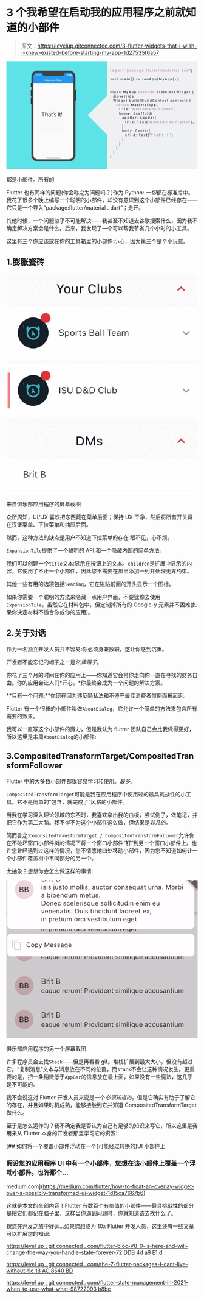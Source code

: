 # 3 个我希望在启动我的应用程序之前就知道的小部件

> 原文：<https://levelup.gitconnected.com/3-flutter-widgets-that-i-wish-i-knew-existed-before-starting-my-app-1d27535f6a57>

![](img/9834c3c8715640bb2913589507f205a9.png)

都是小部件。所有的

Flutter 也有同样的问题(你会称之为问题吗？)作为 Python: *一切*都在标准库中。我花了很多个晚上编写一个聪明的小部件，却没有意识到这个小部件已经存在——它只是一个导入“package:flutter/material . dart”；走开。

其他时候，一个问题似乎不可能解决——我甚至不知道去谷歌搜索什么，因为我不确定解决方案会是什么。后来，我发现了一个可以帮我节省几个小时的小工具。

这里有三个你应该放在你的工具箱里的小部件:小心，因为第三个是个小玩意。

## 1.膨胀瓷砖

![](img/935e0a7a63bee86d3d09b3da4d730650.png)

来自俱乐部应用程序的屏幕截图

众所周知，UI/UX 喜欢把东西藏在菜单后面；保持 UX 干净，然后将所有开关藏在汉堡菜单、下拉菜单和抽屉后面。

然而，这种方法的缺点是用户不知道下拉菜单的存在:眼不见，心不烦。

`ExpansionTile`提供了一个聪明的 API 和一个隐藏内部的简单方法:

我们可以创建一个`title`文本:显示在按钮上的文本。`children`是扩展中显示的内容，它使用了不止一个小部件，因此您不需要在那里添加一列并处理无界约束。

其他一些有用的选项包括`leading`，它在磁贴前面的开头显示一个图标。

如果你需要一个聪明的方法来隐藏一点用户界面，不要犹豫去使用`ExpansionTile`。虽然它在材料包中，但定制掉所有的 Google-y 元素并不困难(如果你决定材料不适合你或你的应用)。

## 2.关于对话

作为一名独立开发人员并不容易:你必须身兼数职，这让你感到沉重。

开发者不能忘记的帽子之一是*法律帽子*。

你花了三个月的时间在你的应用上——你知道它会带你走向你一直在寻找的财务自由。你的应用会让人们*开心，*你最终会成为一个问题的解决方案。

**只有一个问题:**你现在因为违反隐私法和不遵守最佳消费者惯例而被起诉。

Flutter 有一个很棒的小部件叫做`AboutDialog`，它允许一个简单的方法来包含所有需要的效果。

我可以一直写这个小部件的魔力，但是我认为 flutter 团队自己会比我做得更好，所以这里是本周`AboutDialog`的小部件:

## 3.CompositedTransformTarget/CompositedTransformFollower

Flutter 中的大多数小部件都很容易学习和使用。*最多。*

`CompositedTransformTarget`可能是我在应用程序中使用过的最具挑战性的小工具。它不是简单的“包含，就完成了”风格的小部件。

当我在学习深入理论领域的东西时，我喜欢拿出我的白板，尝试例子，做笔记，并把它作为第二大脑。我不得不为这个小部件这么做，但结果是*非凡的。*

简而言之:`CompositedTransformTarget / CompositedTransformFollower`允许你在不破坏窗口小部件树的情况下将一个窗口小部件“钉”到另一个窗口小部件上。也许您曾经遇到过这样的情况，您不情愿地四处移动小部件，因为您不知道如何让一个小部件覆盖树中不同部分的另一个。

太抽象？想想你会怎么做这样的事情:

![](img/5b2aaa0b332160adeb456d54368006b8.png)

俱乐部应用程序的另一个屏幕截图

许多程序员会去找`Stack`——但是再看看 gif。堆栈扩展到最大大小，但没有超过它。“复制消息”文本与消息放在不同的位置，而`stack`不会让这种情况发生。更重要的是，把一条稍微低于`AppBar`的信息放在最上面，如果没有一些魔法，这几乎是不可能的。

我不会说这对 Flutter 开发人员来说是一个*必须知道的*，但是它确实有助于了解它的存在，并且如果时机成熟，能够接触到它并知道 CompositedTransformTarget 做什么。

至于是怎么运作的？我不确定我是否认为自己有足够的知识来写它，所以这里是我用来从 Flutter 本身的开发者那里学习它的资源:

[](https://medium.com/flutter/how-to-float-an-overlay-widget-over-a-possibly-transformed-ui-widget-1d15ca7667b6) [## 如何将一个覆盖小部件浮动在一个(可能经过转换的)UI 小部件上

### 假设您的应用程序 UI 中有一个小部件，您想在该小部件上覆盖一个浮动小部件。也许那个…

medium.com](https://medium.com/flutter/how-to-float-an-overlay-widget-over-a-possibly-transformed-ui-widget-1d15ca7667b6) 

这就是本文的全部内容！Flutter 有数百个有价值的小部件——最具挑战性的部分是把它们都记在脑子里，这样当你遇到问题时，你就知道该去找什么了。

祝您在开发之旅中好运…如果您想成为 10x Flutter 开发人员，这里还有一些文章可以扩展您的知识:

[https://level up . git connected . com/flutter-bloc-V8-0-is-here-and-will-change-the-way-you-handle-state-forever-72 DDB 4d a9 E1 d](/flutter-state-management-in-2021-when-to-use-what-98722093b8bc)

[https://level up . git connected . com/the-7-flutter-packages-I-cant-live-without-9c 18 AC 8540 BD](/the-7-flutter-packages-i-cant-live-without-9c18ac8540bd)

[https://level up . git connected . com/flutter-state-management-in-2021-when-to-use-what-what-98722093 b8bc](/flutter-state-management-in-2021-when-to-use-what-98722093b8bc)